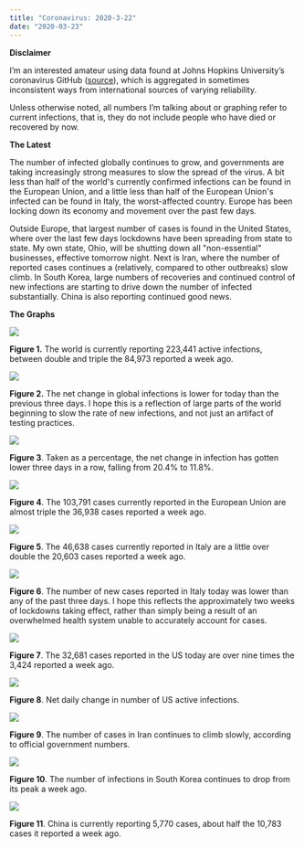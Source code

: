 ```yaml
---
title: "Coronavirus: 2020-3-22"
date: "2020-03-23"
---
```


**Disclaimer**

I’m an interested amateur using data found at Johns Hopkins University’s coronavirus GitHub ([source](https://github.com/CSSEGISandData/COVID-19/tree/master/csse_covid_19_data/csse_covid_19_daily_reports)), which is aggregated in sometimes inconsistent ways from international sources of varying reliability.

Unless otherwise noted, all numbers I’m talking about or graphing refer to current infections, that is, they do not include people who have died or recovered by now.

**The Latest**

The number of infected globally continues to grow, and governments are taking increasingly strong measures to slow the spread of the virus. A bit less than half of the world's currently confirmed infections can be found in the European Union, and a little less than half of the European Union's infected can be found in Italy, the worst-affected country. Europe has been locking down its economy and movement over the past few days.

Outside Europe, that largest number of cases is found in the United States, where over the last few days lockdowns have been spreading from state to state. My own state, Ohio, will be shutting down all "non-essential" businesses, effective tomorrow night. Next is Iran, where the number of reported cases continues a (relatively, compared to other outbreaks) slow climb. In South Korea, large numbers of recoveries and continued control of new infections are starting to drive down the number of infected substantially. China is also reporting continued good news.

**The Graphs**

![](../../i/9b.png)

**Figure 1.** The world is currently reporting 223,441 active infections, between double and triple the 84,973 reported a week ago.

![](../../i/9c.png)

**Figure 2.** The net change in global infections is lower for today than the previous three days. I hope this is a reflection of large parts of the world beginning to slow the rate of new infections, and not just an artifact of testing practices.

![](../../i/9d.png)

**Figure 3**. Taken as a percentage, the net change in infection has gotten lower three days in a row, falling from 20.4% to 11.8%.

![](../../i/9e.png)

**Figure 4**. The 103,791 cases currently reported in the European Union are almost triple the 36,938 cases reported a week ago.

![](../../i/9f.png)

**Figure 5**. The 46,638 cases currently reported in Italy are a little over double the 20,603 cases reported a week ago.

![](../../i/9g.png)

**Figure 6**. The number of new cases reported in Italy today was lower than any of the past three days. I hope this reflects the approximately two weeks of lockdowns taking effect, rather than simply being a result of an overwhelmed health system unable to accurately account for cases.

![](../../i/9h.png)

**Figure 7**. The 32,681 cases reported in the US today are over nine times the 3,424 reported a week ago.

![](../../i/9i.png)

**Figure 8**. Net daily change in number of US active infections.

![](../../i/9j.png)

**Figure 9**. The number of cases in Iran continues to climb slowly, according to official government numbers.

![](../../i/9k.png)

**Figure 10**. The number of infections in South Korea continues to drop from its peak a week ago.

![](../../i/9l.png)

**Figure 11**. China is currently reporting 5,770 cases, about half the 10,783 cases it reported a week ago.
